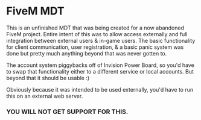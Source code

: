 # FiveM MDT

This is an unfinished MDT that was being created for a now abandoned FiveM project. Entire intent of this was to allow access externally and full integration between external users & in-game users. The basic functionality for client communication, user registration, & a basic panic system was done but pretty much anything beyond that was never gotten to.

The account system piggybacks off of Invision Power Board, so you'd have to swap that functionality either to a different service or local accounts. But beyond that it should be usable :)

Obviously because it was intended to be used externally, you'd have to run this on an external web server.

### YOU WILL NOT GET SUPPORT FOR THIS.
